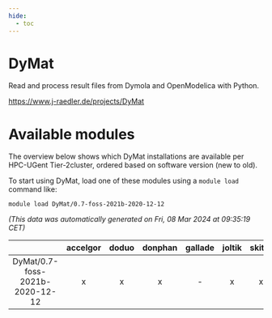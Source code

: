 ```yaml
---
hide:
  - toc
---
```


DyMat
=====


Read and process result files from Dymola and OpenModelica with Python.

https://www.j-raedler.de/projects/DyMat
# Available modules


The overview below shows which DyMat installations are available per HPC-UGent Tier-2cluster, ordered based on software version (new to old).

To start using DyMat, load one of these modules using a `module load` command like:

```shell
module load DyMat/0.7-foss-2021b-2020-12-12
```

*(This data was automatically generated on Fri, 08 Mar 2024 at 09:35:19 CET)*  

| |accelgor|doduo|donphan|gallade|joltik|skitty|
| :---: | :---: | :---: | :---: | :---: | :---: | :---: |
|DyMat/0.7-foss-2021b-2020-12-12|x|x|x|-|x|x|
